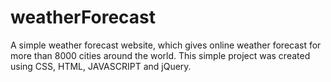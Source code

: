 # weatherForecast
A simple weather forecast website, which gives online weather forecast for more than 8000 cities around the world. This simple project was created using CSS, HTML, JAVASCRIPT and jQuery.

